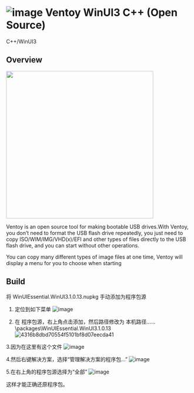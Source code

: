 # ![image](https://user-images.githubusercontent.com/6630660/220339928-bcdbb6d4-1376-497a-8440-d631cb5e8168.png) Ventoy WinUI3 C++ (Open Source)

C++/WinUI3

## Overview

<img src=https://github.com/MicaApps/Ventoy.WinUI3.CPlusPlus/assets/6630660/aea4b8ff-e010-4572-a7ad-5ecf2a8e93ff width=400 />

Ventoy is an open source tool for making bootable USB drives.With Ventoy, you don’t need to format the USB flash drive repeatedly, you just need to copy ISO/WIM/IMG/VHD(x)/EFI and other types of files directly to the USB flash drive, and you can start without other operations.

You can copy many different types of image files at one time, Ventoy will display a menu for you to choose when starting

## Build

将 WinUIEssential.WinUI3.1.0.13.nupkg 手动添加为程序包源

1. 定位到如下菜单
![image](https://github.com/MicaApps/Ventoy.WinUI3.CPlusPlus/assets/6630660/f3cb3806-5efb-4603-a3e4-67ea45837094)

2. 在 程序包源，右上角点击添加，然后路径修改为 本机路径……\packages\WinUIEssential.WinUI3.1.0.13
![4316b8dbd70554f5101bf8d07eecda41](https://github.com/MicaApps/Ventoy.WinUI3.CPlusPlus/assets/6630660/c373f10e-2424-48c0-bec8-6057740e7043)

3.因为在这里有这个文件
![image](https://github.com/MicaApps/Ventoy.WinUI3.CPlusPlus/assets/6630660/56298497-178c-4f43-be25-f89f2484bf09)

4.然后右键解决方案，选择“管理解决方案的程序包…”
![image](https://github.com/MicaApps/Ventoy.WinUI3.CPlusPlus/assets/6630660/6209ec03-fb0f-4224-93b8-5ddc8a0ee718)

5.在右上角的程序包源选择为“全部”
![image](https://github.com/MicaApps/Ventoy.WinUI3.CPlusPlus/assets/6630660/8002d367-0b65-4e18-96f1-afa3c786e00a)

这样才能正确还原程序包。
